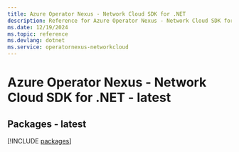 ```yaml
---
title: Azure Operator Nexus - Network Cloud SDK for .NET
description: Reference for Azure Operator Nexus - Network Cloud SDK for .NET
ms.date: 12/19/2024
ms.topic: reference
ms.devlang: dotnet
ms.service: operatornexus-networkcloud
---
```

# Azure Operator Nexus - Network Cloud SDK for .NET - latest
## Packages - latest
[!INCLUDE [packages](operator-nexus---network-cloud-index.md)]